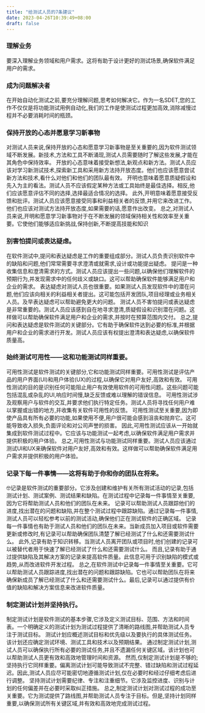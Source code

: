 ```yaml
---
title: "给测试人员的7条建议"
date: 2023-04-26T10:39:49+08:00
draft: false
---
```


### 理解业务
要深入理解业务领域和用户需求。这将有助于设计更好的测试场景,确保软件满足用户的需求。

### 成为问题解决者
在开始自动化测试之前,要充分理解问题,思考如何解决它。作为一名SDET,您的工作不仅仅是将功能测试用例自动化,我们的工作是使测试过程更加高效,消除减慢过程并不必要消耗时间的瓶颈。 

### 保持开放的心态并愿意学习新事物
对测试人员来说,保持开放的心态和愿意学习新事物是至关重要的,因为软件测试领域不断发展。新技术,方法和工具不断涌现,测试人员需要随时了解这些发展,才能在其角色中保持效率。
开放的心态意味着接受新想法,新观点和新方法。测试人员应该对学习新测试技术,探索新工具和采用新方法持开放态度。他们也应该愿意尝试新方法和技术,看什么对他们和他们的团队最有效。
开明也意味着愿意质疑假设和先入为主的看法。测试人员不应该假定某种方法或工具始终是最佳选择。相反,他们应该愿意评估不同的选择,选择最适合情况的选择。
此外,开明意味着愿意接受反馈和批评。测试人员应该愿意接受同事和利益相关者的反馈,并用它来改进工作。他们也应该对测试方法持开放态度,如果需要的话,愿意作出改变。
总之,对测试人员来说,开明和愿意学习新事物对于在不断发展的领域保持相关性和效率至关重要。它使他们能够适应新挑战,保持创新,不断提高技能和知识


### 别害怕提问或表达疑虑。
在软件测试中,提问和表达疑虑是工作的重要组成部分。测试人员负责识别软件中的缺陷和问题,他们常常需要寻求澄清或就需求,设计或功能提出疑虑。
提问是一种收集信息和澄清需求的方式。测试人员应该提出一些问题,以确保他们理解软件的预期行为,并发现需求中的任何歧义或缺口。这可以帮助确保软件能够满足用户和企业的需求。
表达疑虑对测试人员也很重要。如果测试人员发现软件中的潜在问题,他们应该向相关的利益相关者提出。这可能包括开发团队,项目经理或业务相关人员。及早表达疑虑可以帮助避免更大的问题。 
测试人员不害怕提问或表达疑虑是非常重要的。测试人员应该感到自在地寻求澄清,质疑假设和识别潜在问题。这样做可以帮助确保软件满足用户和企业的需求,并按时在预算范围内交付。
总之,提问和表达疑虑是软件测试的关键部分。它有助于确保软件达到必要的标准,并根据用户和企业的需求进行开发。测试人员应该有权提出澄清和表达疑虑,以确保软件质量高。

### 始终测试可用性——这和功能测试同样重要。 
可用性测试是软件测试的关键部分,它和功能测试同样重要。可用性测试是评估产品的用户界面(UI)和用户体验(UX)的过程,以确保它对用户友好,高效和有效。 
可用性测试的目的是识别任何可能阻止用户有效使用软件的可用性问题。这些问题可能包括混乱或杂乱的UI,响应时间慢,缺乏反馈或难以理解的错误信息。
可用性测试涉及观察用户与软件的交互,并要求他们执行特定任务。测试人员将寻找任何用户难以掌握或出错的地方,并收集有关软件可用性的反馈。 
可用性测试至关重要,因为即使产品具有所有必要的功能,如果使用不便,用户很可能会感到沮丧和抛弃它。这可能导致收入损失,负面评论和对公司声誉的损害。
因此,可用性测试应该从一开始就集成到软件测试过程中。它应该与功能测试一起考虑,以确保软件满足用户需求并提供积极的用户体验。 
总之,可用性测试与功能测试同样重要。测试人员应该通过测试UI和UX来确保软件对用户友好,高效和有效。这样做可以帮助确保软件满足用户需求并提供积极的用户体验。

### 记录下每一件事情——这将有助于你和你的团队在将来。
:nerd_face:记录是软件测试的重要部分。它涉及创建和维护有关所有测试活动的记录,包括测试计划、测试案例、测试结果和缺陷。在测试过程中记录每一件事情至关重要,因为它将帮助测试人员和他们的团队在未来。
记录可以帮助测试人员跟踪他们的进度,找出潜在的问题和缺陷,并在整个测试过程中跟踪缺陷。通过记录每一件事情,测试人员可以轻松参考以前的测试活动,确保他们正在测试软件的正确区域。 
记录每一件事情也有助于测试人员和他们的团队在未来。当新成员加入项目或软件需要更新或修改时,有记录可以帮助确保团队清楚了解已经测试了什么和还需要测试什么。 
此外,记录有助于知识转移。当测试人员离开团队或项目时,他们创建的记录可以被替代者用于快速了解已经测试了什么和还需要测试什么。 
而且,记录有助于通过提供缺陷及其解决方案的记录来提高软件质量。此信息可用于识别缺陷的模式或趋势,从而改进软件开发过程。 
总之,在软件测试中记录每一件事情至关重要。它可以帮助测试人员跟踪进度,找出潜在的问题和跟踪缺陷。它也可以帮助团队在将来确保新成员了解已经测试了什么和还需要测试什么。最后,记录可以通过提供有价值的缺陷和解决方案信息来改进软件质量。 

### 制定测试计划并坚持执行。
制定测试计划是软件测试的基本步骤,它涉及定义测试目标、范围、方法和时间表。一个明确定义的测试计划为测试过程提供了清晰的路线图,并帮助测试人员专注于测试目标。 
测试计划应概述测试目标和优先级以及要执行的具体测试任务。该计划还应确定测试环境、测试工具和技术以及预期结果。 
通过制定测试计划,测试人员可以确保执行所有必要的测试任务,并且不遗漏任何关键区域。该计划也可以帮助测试人员更有效和高效地管理时间和资源。
然而,仅制定测试计划是不够的;坚持执行它同样重要。偏离测试计划可能导致测试不完整、错过缺陷和测试过程延迟。因此,测试人员应尽可能密切地遵循测试计划,仅在必要时和经过仔细考虑后进行调整。
坚持测试计划需要纪律、专注和注重细节。它涉及监控进度、识别与计划的任何偏差并在必要时采取纠正措施。 
总之,制定测试计划对测试过程的成功至关重要。它为测试提供了路线图,并帮助测试人员专注于目标。但是,坚持计划同样重要,以确保测试所有关键区域,并有效和高效地完成测试过程。